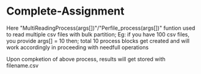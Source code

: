 # Complete-Assignment

Here "MultiReadingProcess(args[])"/"Perfile_process(args[])" funtion used to read multiple csv files with bulk partition;
  Eg: if you have 100 csv files, you provide args[] = 10 then;
      total 10 process blocks get created and will work accordingly in proceeding with needfull operations
      
Upon compketion of above process, results will get stored with filename.csv
